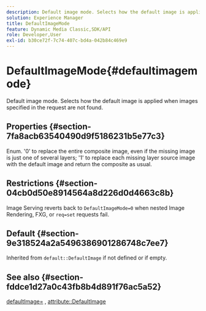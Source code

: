 ```yaml
---
description: Default image mode. Selects how the default image is applied when images specified in the request are not found.
solution: Experience Manager
title: DefaultImageMode
feature: Dynamic Media Classic,SDK/API
role: Developer,User
exl-id: b30ce72f-7c74-407c-bd4a-042b84c469e9
---
```

# DefaultImageMode{#defaultimagemode}

Default image mode. Selects how the default image is applied when images specified in the request are not found.

## Properties {#section-7fa8acb63540490d9f5186231b5e77c3}

Enum. '0' to replace the entire composite image, even if the missing image is just one of several layers; '1' to replace each missing layer source image with the default image and return the composite as usual.

## Restrictions {#section-04cb0d50e8914564a8d226d0d4663c8b}

Image Serving reverts back to `DefaultImageMode=0` when nested Image Rendering, FXG, or `req=set` requests fail.

## Default {#section-9e318524a2a5496386901286748c7ee7}

Inherited from `default::DefaultImage` if not defined or if empty.

## See also {#section-fddce1d27a0c43fb8b4d891f76ac5a52}

[defaultImage=](../../../../../is-api/image-catalog/image-serving-api-ref/c-image-catalog-reference/c-attributes-reference/r-is-cat-defaultimage.md#reference-8e9900e129f54ed68462a3c2fc3bc433) , [attribute::DefaultImage](../../../../../is-api/http-ref/image-serving-api-ref/c-http-protocol-reference/c-command-reference/r-is-http-defaultimage.md#reference-209aa6ce830f490483412eb26af67fd2)
